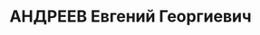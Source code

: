 ---
title: АНДРЕЕВ Евгений Георгиевич
description: инженер 210-го авиаотряда Зап-Сиб.упр.ГВФ. Приговорен ВК ВС СССР 28.10.1937
  к ВМН
---